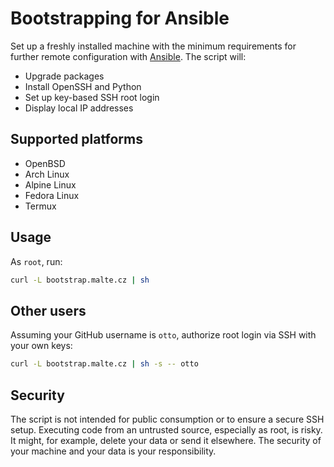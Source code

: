 # Bootstrapping for Ansible

Set up a freshly installed machine with the minimum requirements for further remote configuration with [Ansible](https://www.ansible.com/).
The script will:

- Upgrade packages
- Install OpenSSH and Python
- Set up key-based SSH root login
- Display local IP addresses


## Supported platforms

- OpenBSD
- Arch Linux
- Alpine Linux
- Fedora Linux
- Termux


## Usage

As `root`, run:

```sh
curl -L bootstrap.malte.cz | sh
```


## Other users

Assuming your GitHub username is `otto`, authorize root login via SSH with your own keys:

```sh
curl -L bootstrap.malte.cz | sh -s -- otto
```


## Security

The script is not intended for public consumption or to ensure a secure SSH setup.
Executing code from an untrusted source, especially as root, is risky.
It might, for example, delete your data or send it elsewhere.
The security of your machine and your data is your responsibility.
